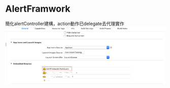 # AlertFramwork
簡化alertController建構，action動作已delegate去代理實作
![image](https://github.com/yojjoyy1/AlertFramwork/blob/master/1.png)
